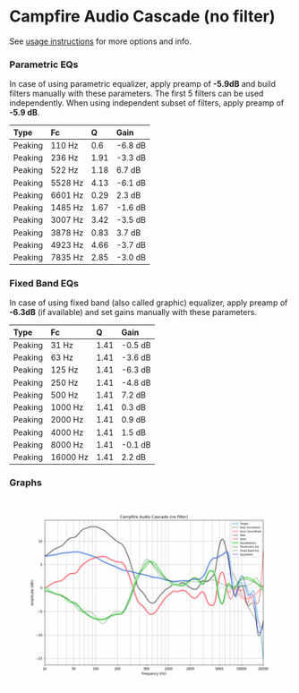# Campfire Audio Cascade (no filter)
See [usage instructions](https://github.com/jaakkopasanen/AutoEq#usage) for more options and info.

### Parametric EQs
In case of using parametric equalizer, apply preamp of **-5.9dB** and build filters manually
with these parameters. The first 5 filters can be used independently.
When using independent subset of filters, apply preamp of **-5.9 dB**.

| Type    | Fc      |    Q | Gain    |
|:--------|:--------|:-----|:--------|
| Peaking | 110 Hz  | 0.6  | -6.8 dB |
| Peaking | 236 Hz  | 1.91 | -3.3 dB |
| Peaking | 522 Hz  | 1.18 | 6.7 dB  |
| Peaking | 5528 Hz | 4.13 | -6.1 dB |
| Peaking | 6601 Hz | 0.29 | 2.3 dB  |
| Peaking | 1485 Hz | 1.67 | -1.6 dB |
| Peaking | 3007 Hz | 3.42 | -3.5 dB |
| Peaking | 3878 Hz | 0.83 | 3.7 dB  |
| Peaking | 4923 Hz | 4.66 | -3.7 dB |
| Peaking | 7835 Hz | 2.85 | -3.0 dB |

### Fixed Band EQs
In case of using fixed band (also called graphic) equalizer, apply preamp of **-6.3dB**
(if available) and set gains manually with these parameters.

| Type    | Fc       |    Q | Gain    |
|:--------|:---------|:-----|:--------|
| Peaking | 31 Hz    | 1.41 | -0.5 dB |
| Peaking | 63 Hz    | 1.41 | -3.6 dB |
| Peaking | 125 Hz   | 1.41 | -6.3 dB |
| Peaking | 250 Hz   | 1.41 | -4.8 dB |
| Peaking | 500 Hz   | 1.41 | 7.2 dB  |
| Peaking | 1000 Hz  | 1.41 | 0.3 dB  |
| Peaking | 2000 Hz  | 1.41 | 0.9 dB  |
| Peaking | 4000 Hz  | 1.41 | 1.5 dB  |
| Peaking | 8000 Hz  | 1.41 | -0.1 dB |
| Peaking | 16000 Hz | 1.41 | 2.2 dB  |

### Graphs
![](./Campfire%20Audio%20Cascade%20(no%20filter).png)